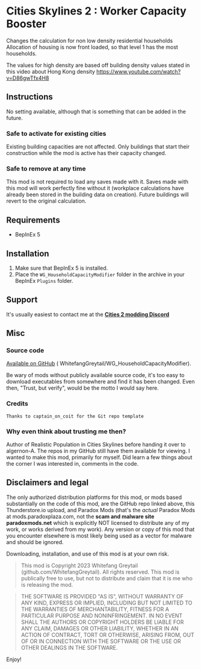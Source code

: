 # Cities Skylines 2 : Worker Capacity Booster
Changes the calculation for non low density residential households
Allocation of housing is now front loaded, so that level 1 has the most households.

The values for high density are based off building density values stated in this video about Hong Kong density
https://www.youtube.com/watch?v=D86gwTfx4H8


## Instructions
No setting available, although that is something that can be added in the future.

### Safe to activate for existing cities
Existing building capacities are not affected. Only buildings that start their construction while the mod is active has their capacity changed.

### Safe to remove at any time
This mod is not required to load any saves made with it.  Saves made with this mod will work perfectly fine without it (workplace calculations have already been stored in the building data on creation). Future buildings will revert to the original calculation.

## Requirements
- BepInEx 5

## Installation
1. Make sure that BepInEx 5 is installed.
1. Place the `WG_HouseholdCapacityModifier` folder in the archive in your BepInEx `Plugins` folder.

## Support
It's usually easiest to contact me at the [**Cities 2 modding Discord**](https://discord.gg/vNGN82Dgc7)

## Misc

### Source code
[Available on GitHub](https://github.com/WhitefangGreytail/WG_HouseholdCapacityModifier) (
WhitefangGreytail/WG_HouseholdCapacityModifier).

Be wary of mods without publicly available source code, it's too easy to download executables from somewhere and find it has been changed. Even then, "Trust, but verify", would be the motto I would say here.

### Credits
    Thanks to captain_on_coit for the Git repo template


### Why even think about trusting me then?
Author of Realistic Population in Cities Skylines before handing it over to algernon-A. The repos in my GitHub still have them available for viewing.
I wanted to make this mod, primarily for myself. Did learn a few things about the corner I was interested in, comments in the code.

## Disclaimers and legal
The only authorized distribution platforms for this mod, or mods based substantially on the code of this mod, are the GitHub repo linked above, this Thunderstore.io upload, and Paradox Mods (that's the *actual* Paradox Mods at mods.paradoxplaza.com, not the **scam and malware site paradoxmods.net** which is explicitly NOT licensed to distribute any of my work, or works derived from my work).  Any version or copy of this mod that you encounter elsewhere is most likely being used as a vector for malware and should be ignored.

Downloading, installation, and use of this mod is at your own risk.

>This mod is Copyright 2023 Whitefang Greytail (github.com/WhitefangGreytail).  All rights reserved. This mod is publically free to use, but not to distribute and claim that it is me who is releasing the mod.

>THE SOFTWARE IS PROVIDED "AS IS", WITHOUT WARRANTY OF ANY KIND, EXPRESS OR IMPLIED, INCLUDING BUT NOT LIMITED TO THE WARRANTIES OF MERCHANTABILITY, FITNESS FOR A PARTICULAR PURPOSE AND NONINFRINGEMENT. IN NO EVENT SHALL THE AUTHORS OR COPYRIGHT HOLDERS BE LIABLE FOR ANY CLAIM, DAMAGES OR OTHER LIABILITY, WHETHER IN AN ACTION OF CONTRACT, TORT OR OTHERWISE, ARISING FROM, OUT OF OR IN CONNECTION WITH THE SOFTWARE OR THE USE OR OTHER DEALINGS IN THE SOFTWARE.

Enjoy!